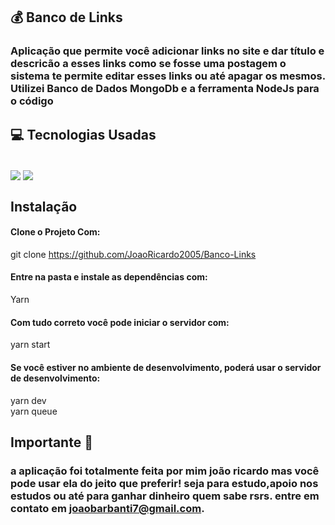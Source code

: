 ## 💰 Banco de Links

### Aplicação que permite você adicionar links no site e dar título e descricão a esses links como se fosse uma postagem o sistema te permite editar esses links ou até apagar os mesmos. Utilizei Banco de Dados MongoDb e a ferramenta NodeJs para o código



## 💻 Tecnologias Usadas
<div style="display: inline_block"><br/>
<img align="center" src="https://img.shields.io/badge/JavaScript-323330?style=for-the-badge&logo=javascript&logoColor=F7DF1E">
<img align="center" src="https://img.shields.io/badge/Node.js-43853D?style=for-the-badge&logo=node.js&logoColor=white">



## Instalação 

#### Clone o Projeto Com: </br>

git clone https://github.com/JoaoRicardo2005/Banco-Links
#### Entre na pasta e instale as dependências com: 
 Yarn
#### Com tudo correto você pode iniciar o servidor com:
yarn start
#### Se você estiver no ambiente de desenvolvimento, poderá usar o servidor de desenvolvimento:
yarn dev</br>
yarn queue
## Importante 💛

### a aplicação foi totalmente feita por mim joão ricardo mas você pode usar ela do jeito que preferir! seja para estudo,apoio nos estudos ou até para ganhar dinheiro quem sabe rsrs. entre em contato em joaobarbanti7@gmail.com.
</div>

